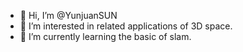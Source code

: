 - 👋 Hi, I’m @YunjuanSUN
- 👀 I’m interested in related applications of 3D space.
- 🌱 I’m currently learning the basic of slam.
<!---
YunjuanSUN/YunjuanSUN is a ✨ special ✨ repository because its `README.md` (this file) appears on your GitHub profile.
You can click the Preview link to take a look at your changes.
--->
